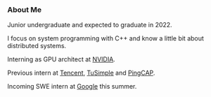 ### About Me

Junior undergraduate and expected to graduate in 2022.

I focus on system programming with C++ and know a little bit about distributed systems.

Interning as GPU architect at [NVIDIA](https://github.com/NVIDIA).

Previous intern at [Tencent](https://github.com/Tencent), [TuSimple](https://github.com/TuSimple) and [PingCAP](https://github.com/PingCAP).

Incoming SWE intern at [Google](https://github.com/Google) this summer.
